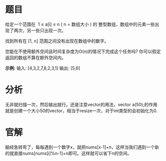 # 题目
给定一个范围在  1 ≤ a[i] ≤ n ( n = 数组大小 ) 的 整型数组，数组中的元素一些出现了两次，另一些只出现一次。

找到所有在 [1, n] 范围之间没有出现在数组中的数字。

您能在不使用额外空间且时间复杂度为O(n)的情况下完成这个任务吗? 你可以假定返回的数组不算在额外空间内。

**示例:**
输入:
[4,3,2,7,8,2,3,1]
输出:
[5,6]

# 分析
无非就扫描一次，然后输出就行。还是注意vector的用法，vector<int> a(50);的作用就是创建一个大小50的vector，相当于resize一次，对于int类型的会初始化为0.

# 官解
脑经急转弯了，每每遇到一个数字x，就把nums[x-1]+n，这样当我们遇到一个新的就直接nums[nums[i]%n-1]+n即可。这样就可以省下n的空间。
